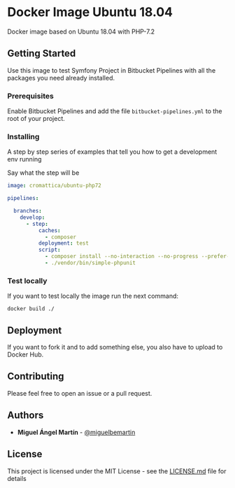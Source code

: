# Docker Image Ubuntu 18.04

Docker image based on Ubuntu 18.04 with PHP-7.2

## Getting Started

Use this image to test Symfony Project in Bitbucket Pipelines with all the packages you need already installed.

### Prerequisites

Enable Bitbucket Pipelines and add the file `bitbucket-pipelines.yml` to the root of your project.

### Installing

A step by step series of examples that tell you how to get a development env running

Say what the step will be

```yml
image: cromattica/ubuntu-php72

pipelines:

  branches:
    develop:
      - step:
          caches:
            - composer
          deployment: test
          script:
            - composer install --no-interaction --no-progress --prefer-dist
            - ./vendor/bin/simple-phpunit
```

### Test locally

If you want to test locally the image run the next command:

```
docker build ./
```

## Deployment

If you want to fork it and to add something else, you also have to upload to Docker Hub.

## Contributing

Please feel free to open an issue or a pull request.

## Authors

- **Miguel Ángel Martín** - [@miguelbemartin](https://twitter.com/miguelbemartin)

## License

This project is licensed under the MIT License - see the [LICENSE.md](LICENSE.md) file for details
